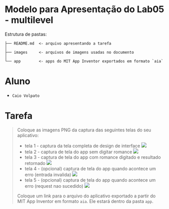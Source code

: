 # Modelo para Apresentação do Lab05 - multilevel

Estrutura de pastas:

~~~
├── README.md  <- arquivo apresentando a tarefa
│
├── images     <- arquivos de imagens usadas no documento
│
└── app        <- apps do MIT App Inventor exportados em formato `aia`
~~~

# Aluno
* `Caio Volpato`

# Tarefa

> Coloque as imagens PNG da captura das seguintes telas do seu aplicativo:
> * tela 1 - captura da tela completa de design de interface ![](images/design_caioau.png)
> * tela 2 - captura de tela do app sem digitar romance ![](images/not_selected.png)
> * tela 3 - captura de tela do app com romance digitado e resultado retornado ![](images/selected.png)
> * tela 4 - (opcional) captura de tela do app quando acontece um erro (entrada invalida) ![](images/error2.png)
> * tela 5 - (opcional) captura de tela do app quando acontece um erro (request nao sucedido) ![](images/error1.png)
>
> Coloque um link para o arquivo do aplicativo exportado a partir do MIT App Inventor em formato `aia`. Ele estará dentro da pasta `app`.

